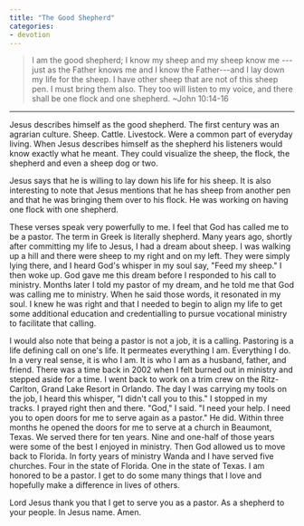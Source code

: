 ```yaml
---
title: "The Good Shepherd"
categories:
- devotion
---
```

> I am the good shepherd; I know my sheep and my sheep know me --- just as the Father knows me and I know the Father---and I lay down my life for the sheep. I have other sheep that are not of this sheep pen. I must bring them also. They too will listen to my voice, and there shall be one flock and one shepherd. ~John 10:14-16

* * *

Jesus describes himself as the good shepherd. The first century was an agrarian culture. Sheep. Cattle. Livestock. Were a common part of everyday living. When Jesus describes himself as the shepherd his listeners would know exactly what he meant. They could visualize the sheep, the flock, the shepherd and even a sheep dog or two.

Jesus says that he is willing to lay down his life for his sheep. It is also interesting to note that Jesus mentions that he has sheep from another pen and that he was bringing them over to his flock. He was working on having one flock with one shepherd.

These verses speak very powerfully to me. I feel that God has called me to be a pastor. The term in Greek is literally shepherd. Many years ago, shortly after committing my life to Jesus, I had a dream about sheep. I was walking up a hill and there were sheep to my right and on my left. They were simply lying there, and I heard God's whisper in my soul say, "Feed my sheep." I then woke up. God gave me this dream before I responded to his call to ministry. Months later I told my pastor of my dream, and he told me that God was calling me to ministry. When he said those words, it resonated in my soul. I knew he was right and that I needed to begin to align my life to get some additional education and credentialling to pursue vocational ministry to facilitate that calling.

I would also note that being a pastor is not a job, it is a calling. Pastoring is a life defining call on one's life. It permeates everything I am. Everything I do. In a very real sense, it is who I am. It is who I am as a husband, father, and friend. There was a time back in 2002 when I felt burned out in ministry and stepped aside for a time. I went back to work on a trim crew on the Ritz-Carlton, Grand Lake Resort in Orlando. The day I was carrying my tools on the job, I heard this whisper, "I didn't call you to this." I stopped in my tracks. I prayed right then and there. "God," I said. "I need your help. I need you to open doors for me to serve again as a pastor." He did. Within three months he opened the doors for me to serve at a church in Beaumont, Texas. We served there for ten years. Nine and one-half of those years were some of the best I enjoyed in ministry. Then God allowed us to move back to Florida. In forty years of ministry Wanda and I have served five churches. Four in the state of Florida. One in the state of Texas. I am honored to be a pastor. I get to do some many things that I love and hopefully make a difference in lives of others.

Lord Jesus thank you that I get to serve you as a pastor. As a shepherd to your people. In Jesus name. Amen.